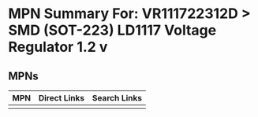 



# MPN Summary For: VR111722312D > SMD (SOT-223) LD1117 Voltage Regulator 1.2 v

## MPNs
  

|MPN|Direct Links|Search Links|
| :--- | :--- | :--- |
||||
